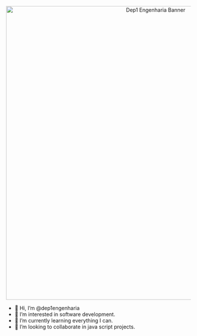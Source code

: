 <div align="center">
  <img src="https://www.technewsworld.com/wp-content/uploads/sites/3/2023/04/humanoid-robot.jpg" alt="Dep1 Engenharia Banner" width="800">
</div>

- 👋 Hi, I’m @dep1engenharia
- 👀 I’m interested in software development.
- 🌱 I’m currently learning everything I can.
- 💞️ I’m looking to collaborate in java script projects.

<!---
dep1engenharia/dep1engenharia is a ✨ special ✨ repository because its `README.md` (this file) appears on your GitHub profile.
You can click the Preview link to take a look at your changes.
--->
